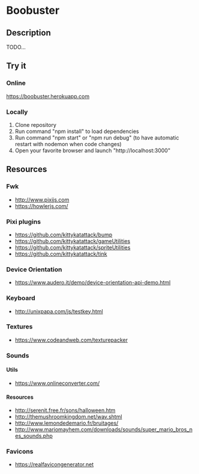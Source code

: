 # Boobuster

## Description

TODO...

## Try it

### Online

https://boobuster.herokuapp.com

### Locally

1. Clone repository
2. Run command "npm install" to load dependencies
3. Run command "npm start" or "npm run debug" (to have automatic restart with nodemon when code changes)
4. Open your favorite browser and launch "http://localhost:3000"

## Resources

### Fwk

- http://www.pixijs.com
- https://howlerjs.com/

### Pixi plugins

- https://github.com/kittykatattack/bump
- https://github.com/kittykatattack/gameUtilities
- https://github.com/kittykatattack/spriteUtilities
- https://github.com/kittykatattack/tink

### Device Orientation

- https://www.audero.it/demo/device-orientation-api-demo.html

### Keyboard

- http://unixpapa.com/js/testkey.html

### Textures

- https://www.codeandweb.com/texturepacker

### Sounds

#### Utils

- https://www.onlineconverter.com/

#### Resources

- http://serenit.free.fr/sons/halloween.htm
- http://themushroomkingdom.net/wav.shtml
- http://www.lemondedemario.fr/bruitages/
- http://www.mariomayhem.com/downloads/sounds/super_mario_bros_nes_sounds.php

### Favicons

- https://realfavicongenerator.net